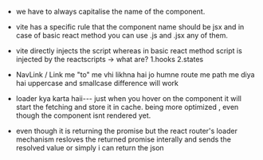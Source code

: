 - we have to always capitalise the name of the component.
- vite has a specific rule that the component name should be jsx and in case of basic react method you can use .js and .jsx any of them.
- vite directly injects the script whereas in basic react method script is injected by the reactscripts
-> what are?
1.hooks
2.states

- NavLink / Link me "to" me vhi likhna hai jo humne route me path me diya hai uppercase and smallcase difference will work
- loader kya karta haii--- just when you hover on the component it will start the fetching and store it in cache. being more optimized , even though the component isnt rendered yet.
- even though it is returning the promise but the react router's loader mechanism resloves the returned promise interally and sends the resolved value or simply i can return the json